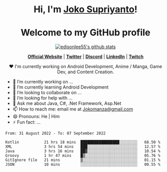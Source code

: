 <h1 align="center">Hi, I'm <a href="https://www.google.com">Joko Supriyanto</a>!</h1>
<h1 align="center">Welcome to my GitHub profile</h1>

<p align="center">
  <a href="https://github.com/jokomanza"><img src="https://github-readme-stats.vercel.app/api?username=jokomanza&hide_border=true&show_icons=true" alt="edisonlee55's github stats"></a>
</p>

<p align="center">
  <strong><a href="https://www.google.com">Official Website</a></strong> |
  <strong><a href="https://twitter.com/jokomanza">Twitter</a></strong> |
  <strong><a href="https://discord.gg/nYXzaUS">Discord</a></strong> |
  <strong><a href="https://www.linkedin.com/in/jokomanza">LinkedIn</a></strong> |
  <strong><a href="https://www.twitch.tv/jokomanza">Twitch</a></strong>
</p>

<p align="center">❤ I'm currently working on Android Development, Anime / Manga, Game Dev, and Content Creation.</p>

- 🔭 I’m currently working on ...
- 🌱 I’m currently learning Android Development
- 👯 I’m looking to collaborate on ...
- 🤔 I’m looking for help with ...
- 💬 Ask me about Java, C#, .Net Framework, Asp.Net
- 📫 How to reach me: email me at Jokomanza@gmail.com
- 😄 Pronouns: He | Him
- ⚡ Fun fact: ...

<!--START_SECTION:waka-->

```text
From: 31 August 2022 - To: 07 September 2022

Kotlin           21 hrs 18 mins  █████████████████░░░░░░░░   68.50 %
XML              3 hrs 54 mins   ███░░░░░░░░░░░░░░░░░░░░░░   12.57 %
Java             3 hrs 16 mins   ██▓░░░░░░░░░░░░░░░░░░░░░░   10.54 %
Groovy           1 hr 47 mins    █▒░░░░░░░░░░░░░░░░░░░░░░░   05.76 %
GitIgnore file   21 mins         ▒░░░░░░░░░░░░░░░░░░░░░░░░   01.15 %
JSON             10 mins         ░░░░░░░░░░░░░░░░░░░░░░░░░   00.55 %
```

<!--END_SECTION:waka-->

